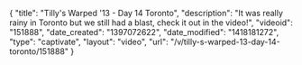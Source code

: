 {
    "title": "Tilly's Warped '13 - Day 14 Toronto",
    "description": "It was really rainy in Toronto but we still had a blast, check it out in the video!",
    "videoid": "151888",
    "date_created": "1397072622",
    "date_modified": "1418181272",
    "type": "captivate",
    "layout": "video",
    "url": "\/v\/tilly-s-warped-13-day-14-toronto\/151888"
}